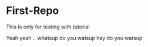 First-Repo
==========

This is only for testing with tutorial

Yeah yeah .. whatsup do you watsup hay do you watsup
